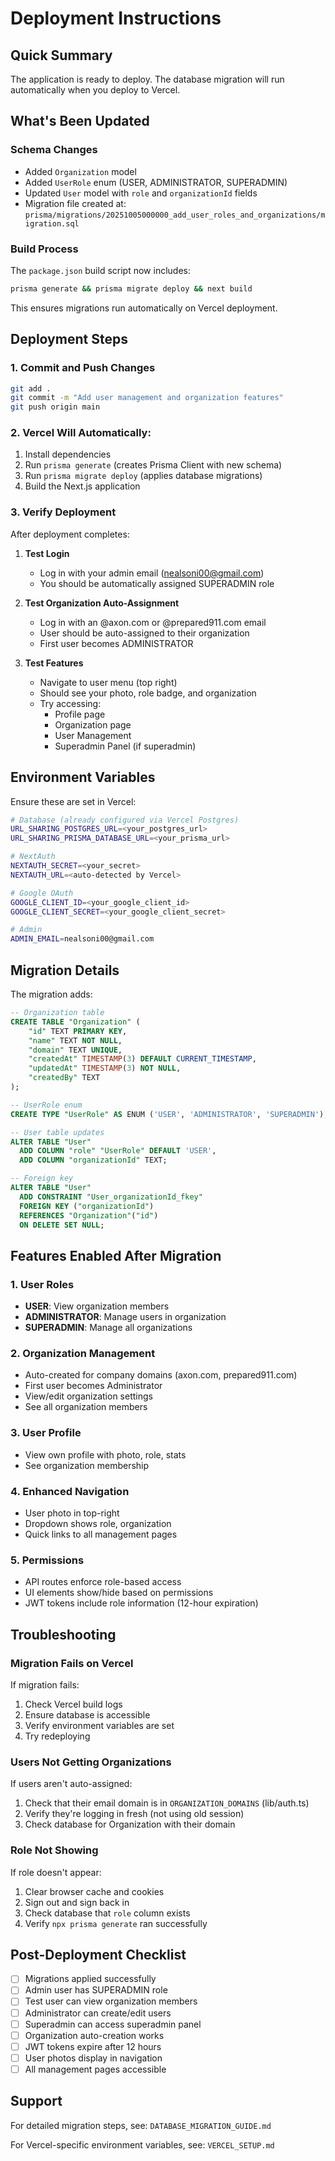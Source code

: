 # Deployment Instructions

## Quick Summary

The application is ready to deploy. The database migration will run automatically when you deploy to Vercel.

## What's Been Updated

### Schema Changes
- Added `Organization` model
- Added `UserRole` enum (USER, ADMINISTRATOR, SUPERADMIN)
- Updated `User` model with `role` and `organizationId` fields
- Migration file created at: `prisma/migrations/20251005000000_add_user_roles_and_organizations/migration.sql`

### Build Process
The `package.json` build script now includes:
```bash
prisma generate && prisma migrate deploy && next build
```

This ensures migrations run automatically on Vercel deployment.

## Deployment Steps

### 1. Commit and Push Changes

```bash
git add .
git commit -m "Add user management and organization features"
git push origin main
```

### 2. Vercel Will Automatically:

1. Install dependencies
2. Run `prisma generate` (creates Prisma Client with new schema)
3. Run `prisma migrate deploy` (applies database migrations)
4. Build the Next.js application

### 3. Verify Deployment

After deployment completes:

1. **Test Login**
   - Log in with your admin email (nealsoni00@gmail.com)
   - You should be automatically assigned SUPERADMIN role

2. **Test Organization Auto-Assignment**
   - Log in with an @axon.com or @prepared911.com email
   - User should be auto-assigned to their organization
   - First user becomes ADMINISTRATOR

3. **Test Features**
   - Navigate to user menu (top right)
   - Should see your photo, role badge, and organization
   - Try accessing:
     - Profile page
     - Organization page
     - User Management
     - Superadmin Panel (if superadmin)

## Environment Variables

Ensure these are set in Vercel:

```bash
# Database (already configured via Vercel Postgres)
URL_SHARING_POSTGRES_URL=<your_postgres_url>
URL_SHARING_PRISMA_DATABASE_URL=<your_prisma_url>

# NextAuth
NEXTAUTH_SECRET=<your_secret>
NEXTAUTH_URL=<auto-detected by Vercel>

# Google OAuth
GOOGLE_CLIENT_ID=<your_google_client_id>
GOOGLE_CLIENT_SECRET=<your_google_client_secret>

# Admin
ADMIN_EMAIL=nealsoni00@gmail.com
```

## Migration Details

The migration adds:

```sql
-- Organization table
CREATE TABLE "Organization" (
    "id" TEXT PRIMARY KEY,
    "name" TEXT NOT NULL,
    "domain" TEXT UNIQUE,
    "createdAt" TIMESTAMP(3) DEFAULT CURRENT_TIMESTAMP,
    "updatedAt" TIMESTAMP(3) NOT NULL,
    "createdBy" TEXT
);

-- UserRole enum
CREATE TYPE "UserRole" AS ENUM ('USER', 'ADMINISTRATOR', 'SUPERADMIN');

-- User table updates
ALTER TABLE "User"
  ADD COLUMN "role" "UserRole" DEFAULT 'USER',
  ADD COLUMN "organizationId" TEXT;

-- Foreign key
ALTER TABLE "User"
  ADD CONSTRAINT "User_organizationId_fkey"
  FOREIGN KEY ("organizationId")
  REFERENCES "Organization"("id")
  ON DELETE SET NULL;
```

## Features Enabled After Migration

### 1. **User Roles**
- **USER**: View organization members
- **ADMINISTRATOR**: Manage users in organization
- **SUPERADMIN**: Manage all organizations

### 2. **Organization Management**
- Auto-created for company domains (axon.com, prepared911.com)
- First user becomes Administrator
- View/edit organization settings
- See all organization members

### 3. **User Profile**
- View own profile with photo, role, stats
- See organization membership

### 4. **Enhanced Navigation**
- User photo in top-right
- Dropdown shows role, organization
- Quick links to all management pages

### 5. **Permissions**
- API routes enforce role-based access
- UI elements show/hide based on permissions
- JWT tokens include role information (12-hour expiration)

## Troubleshooting

### Migration Fails on Vercel

If migration fails:
1. Check Vercel build logs
2. Ensure database is accessible
3. Verify environment variables are set
4. Try redeploying

### Users Not Getting Organizations

If users aren't auto-assigned:
1. Check that their email domain is in `ORGANIZATION_DOMAINS` (lib/auth.ts)
2. Verify they're logging in fresh (not using old session)
3. Check database for Organization with their domain

### Role Not Showing

If role doesn't appear:
1. Clear browser cache and cookies
2. Sign out and sign back in
3. Check database that `role` column exists
4. Verify `npx prisma generate` ran successfully

## Post-Deployment Checklist

- [ ] Migrations applied successfully
- [ ] Admin user has SUPERADMIN role
- [ ] Test user can view organization members
- [ ] Administrator can create/edit users
- [ ] Superadmin can access superadmin panel
- [ ] Organization auto-creation works
- [ ] JWT tokens expire after 12 hours
- [ ] User photos display in navigation
- [ ] All management pages accessible

## Support

For detailed migration steps, see: `DATABASE_MIGRATION_GUIDE.md`

For Vercel-specific environment variables, see: `VERCEL_SETUP.md`
